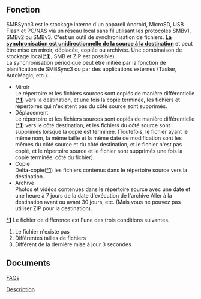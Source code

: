 ## Fonction
SMBSync3 est le stockage interne d'un appareil Android, MicroSD, USB Flash et PC/NAS via un réseau local sans fil utilisant les protocoles SMBv1, SMBv2 ou SMBv3. C'est un outil de synchronisation de fichiers. <u>**La synchronisation est unidirectionnelle de la source à la destination**</u> et peut être mise en miroir, déplacée, copiée ou archivée. Une combinaison de stockage local(<u>***1**</u>), SMB et ZIP est possible).  
La synchronisation périodique peut être initiée par la fonction de planification de SMBSync3 ou par des applications externes (Tasker, AutoMagic, etc.).

- Miroir  
  Le répertoire et les fichiers sources sont copiés de manière différentielle (<u>***1**</u>) vers la destination, et une fois la copie terminée, les fichiers et répertoires qui n'existent pas du côté source sont supprimés.
- Déplacement  
  Le répertoire et les fichiers sources sont copiés de manière différentielle (<u>***1**</u>) vers le côté destination, et les fichiers du côté source sont supprimés lorsque la copie est terminée. (Toutefois, le fichier ayant le même nom, la même taille et la même date de modification sont les mêmes du côté source et du côté destination, et le fichier n'est pas copié, et le répertoire source et le fichier sont supprimés une fois la copie terminée. côté du fichier).
- Copie  
  Delta-copie(<u>***1**</u>) les fichiers contenus dans le répertoire source vers la destination.
- Archive  
  Photos et vidéos contenues dans le répertoire source avec une date et une heure à 7 jours de la date d'exécution de l'archive Aller à la destination avant ou avant 30 jours, etc. (Mais vous ne pouvez pas utiliser ZIP pour la destination).

<u>***1**</u> Le fichier de différence est l'une des trois conditions suivantes.  

1. Le fichier n'existe pas  
2. Différentes tailles de fichiers  
3. Différent de la dernière mise à jour 3 secondes

## Documents
[FAQs](https://sentaroh.github.io/Documents/SMBSync3/SMBSync3_FAQ_EN.htm)

[Description](https://sentaroh.github.io/Documents/SMBSync3/SMBSync3_Desc_EN.htm)
